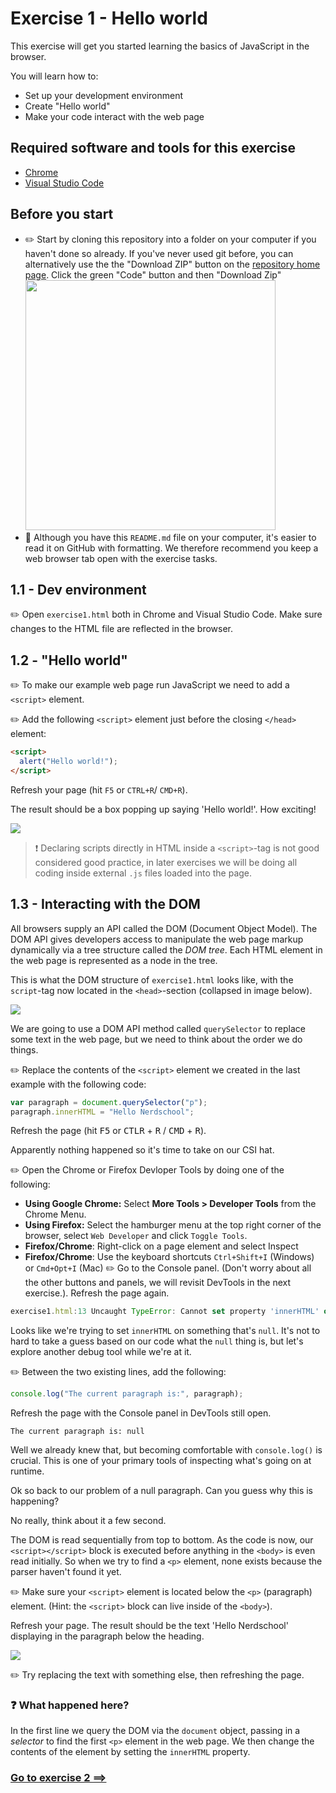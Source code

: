 # Exercise 1 - Hello world

This exercise will get you started learning the basics of JavaScript in the browser.

You will learn how to:

- Set up your development environment
- Create "Hello world"
- Make your code interact with the web page

## Required software and tools for this exercise

- [Chrome](https://www.google.com/chrome)
- [Visual Studio Code](https://code.visualstudio.com)

## Before you start

- :pencil2: Start by cloning this repository into a folder on your computer if you haven't done so already. If you've never used git before, you can alternatively use the the "Download ZIP" button on the [repository home page](https://github.com/nerdschoolbergen/introduction-to-javascript/tree/master). Click the green "Code" button and then "Download Zip" <img src="https://docs.github.com/assets/cb-13128/mw-1440/images/help/repository/code-button.webp" width=400 />
- :book: Although you have this `README.md` file on your computer, it's easier to read it on GitHub with formatting. We therefore recommend you keep a web browser tab open with the exercise tasks.

## 1.1 - Dev environment

:pencil2: Open `exercise1.html` both in Chrome and Visual Studio Code. Make sure changes to the HTML file are reflected in the browser.

## 1.2 - "Hello world"

:pencil2: To make our example web page run JavaScript we need to add a `<script>` element.

:pencil2: Add the following `<script>` element just before the closing `</head>` element:

```html
<script>
  alert("Hello world!");
</script>
```

Refresh your page (hit `F5` or `CTRL+R`/ `CMD+R`).

The result should be a box popping up saying 'Hello world!'. How exciting!

![](../exercise-1_2.png)

> :exclamation: Declaring scripts directly in HTML inside a `<script>`-tag is not good considered good practice, in later exercises we will be doing all coding inside external `.js` files loaded into the page.

## 1.3 - Interacting with the DOM

All browsers supply an API called the DOM (Document Object Model). The DOM API gives developers access to manipulate the web page markup dynamically via a tree structure called the _DOM tree_. Each HTML element in the web page is represented as a node in the tree.

This is what the DOM structure of `exercise1.html` looks like, with the `script`-tag now located in the `<head>`-section (collapsed in image below).

![](../exercise-1_3-1.png)

We are going to use a DOM API method called `querySelector` to replace some text in the web page, but we need to think about the order we do things.

:pencil2: Replace the contents of the `<script>` element we created in the last example with the following code:

```javascript
var paragraph = document.querySelector("p");
paragraph.innerHTML = "Hello Nerdschool";
```

Refresh the page (hit <kbd>F5</kbd> or <kbd>CTLR</kbd> + <kbd>R</kbd> / <kbd>CMD</kbd> + <kbd>R</kbd>).

Apparently nothing happened so it's time to take on our CSI hat.

:pencil2: Open the Chrome or Firefox Devloper Tools by doing one of the following:

- **Using Google Chrome:** Select **More Tools > Developer Tools** from the Chrome Menu.
- **Using Firefox:** Select the hamburger menu at the top right corner of the browser, select `Web Developer` and click `Toggle Tools`.
- **Firefox/Chrome**: Right-click on a page element and select Inspect
- **Firefox/Chrome**: Use the keyboard shortcuts `Ctrl+Shift+I` (Windows) or `Cmd+Opt+I` (Mac)
  :pencil2: Go to the Console panel. (Don't worry about all the other buttons and panels, we will revisit DevTools in the next exercise.). Refresh the page again.

```javascript
exercise1.html:13 Uncaught TypeError: Cannot set property 'innerHTML' of null
```

Looks like we're trying to set `innerHTML` on something that's `null`. It's not to hard to take a guess based on our code what the `null` thing is, but let's explore another debug tool while we're at it.

:pencil2: Between the two existing lines, add the following:

```javascript
console.log("The current paragraph is:", paragraph);
```

Refresh the page with the Console panel in DevTools still open.

```
The current paragraph is: null
```

Well we already knew that, but becoming comfortable with `console.log()` is crucial. This is one of your primary tools of inspecting what's going on at runtime.

Ok so back to our problem of a null paragraph. Can you guess why this is happening?

No really, think about it a few second.

The DOM is read sequentially from top to bottom. As the code is now, our `<script></script>` block is executed before anything in the `<body>` is even read initially. So when we try to find a `<p>` element, none exists because the parser haven't found it yet.

:pencil2: Make sure your `<script>` element is located below the `<p>` (paragraph) element. (Hint: the `<script>` block can live inside of the `<body>`).

Refresh your page. The result should be the text 'Hello Nerdschool' displaying in the paragraph below the heading.

![](../exercise-1_3-2.png)

:pencil2: Try replacing the text with something else, then refreshing the page.

### :question: What happened here?

In the first line we query the DOM via the `document` object, passing in a _selector_ to find the first `<p>` element in the web page. We then change the contents of the element by setting the `innerHTML` property.

### [Go to exercise 2 ==>](../exercise-2/README.md)
